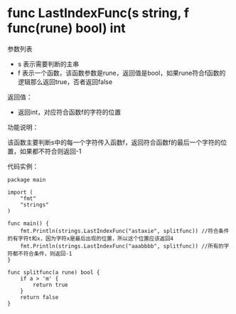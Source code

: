 # func LastIndexFunc(s string, f func(rune) bool) int

参数列表

- s 表示需要判断的主串
- f 表示一个函数，该函数参数是rune，返回值是bool，如果rune符合f函数的逻辑那么返回true，否者返回false

返回值：

- 返回int，对应符合函数f的字符的位置

功能说明：

该函数主要判断s中的每一个字符传入函数f，返回符合函数f的最后一个字符的位置，如果都不符合则返回-1

代码实例：

	package main
	
	import (
		"fmt"
		"strings"
	)
	
	func main() {
		fmt.Println(strings.LastIndexFunc("astaxie", splitfunc)) //符合条件的有字符t和x，因为字符x是最后出现的位置，所以这个位置应该返回4
		fmt.Println(strings.LastIndexFunc("aaabbbb", splitfunc)) //所有的字符都不符合条件，则返回-1
	}
	
	func splitfunc(a rune) bool {
		if a > 'm' {
			return true
		}
		return false
	}
